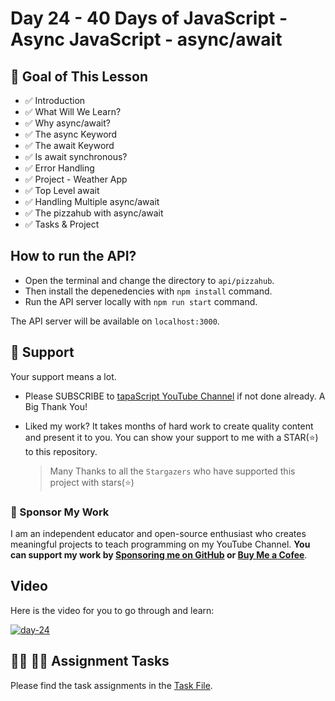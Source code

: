 # Day 24 - 40 Days of JavaScript - Async JavaScript - async/await

## **🎯 Goal of This Lesson**

- ✅  Introduction
- ✅  What Will We Learn?
- ✅  Why async/await?
- ✅  The async Keyword
- ✅  The await Keyword
- ✅  Is await synchronous?
- ✅  Error Handling
- ✅  Project - Weather App
- ✅  Top Level await
- ✅  Handling Multiple async/await
- ✅  The pizzahub with async/await
- ✅  Tasks & Project

## How to run the API?

- Open the terminal and change the directory to `api/pizzahub`.
- Then install the depenedencies with `npm install` command.
- Run the API server locally with `npm run start` command.

The API server will be available on `localhost:3000`.

## 🫶 Support

Your support means a lot.

- Please SUBSCRIBE to [tapaScript YouTube Channel](https://youtube.com/tapasadhikary) if not done already. A Big Thank You!
- Liked my work? It takes months of hard work to create quality content and present it to you. You can show your support to me with a STAR(⭐) to this repository.

    > Many Thanks to all the `Stargazers` who have supported this project with stars(⭐)

### 🤝 Sponsor My Work

I am an independent educator and open-source enthusiast who creates meaningful projects to teach programming on my YouTube Channel. **You can support my work by [Sponsoring me on GitHub](https://github.com/sponsors/atapas) or [Buy Me a Cofee](https://buymeacoffee.com/tapasadhikary)**.

## Video

Here is the video for you to go through and learn:

[![day-24](./banner.png)](https://youtu.be/WQdCffdPPKI "Video")

## **👩‍💻 🧑‍💻 Assignment Tasks**

Please find the task assignments in the [Task File](./task.md).